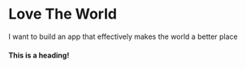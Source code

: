 # Love The World
I want to build an app that effectively makes the world a better place

#### This is a heading!
